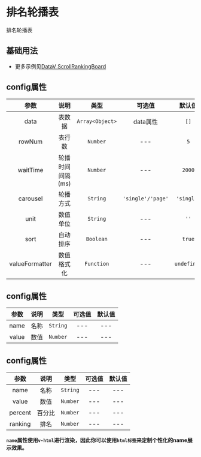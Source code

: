 <!-- 加载 demo 组件 start -->
<script setup>
import demo from './demo.vue'
</script>
<!-- 加载 demo 组件 end -->

<!-- 正文开始 -->

# 排名轮播表

排名轮播表

## 基础用法
<Preview comp-name="ScrollRankingBoard" demo-name="demo">
  <demo />
</Preview>

- 更多示例见<a href="http://datav.jiaminghi.com/guide/scrollRankingBoard.html" target="_blank">DataV ScrollRankingBoard</a>

## config属性
参数 | 说明 | 类型 | 可选值 | 默认值
:-: | :-: | :-: | :-: | :-:
data |	表数据 |	`Array<Object>` |	data属性 |	`[]`
rowNum |	表行数 |	`Number` |	--- |	`5`
waitTime |	轮播时间间隔(ms) |	`Number` |	--- |	`2000`
carousel |	轮播方式 |	`String` |	`'single'/'page'` |	`'single'`
unit |	数值单位 |	`String` |	--- |	`''`
sort |	自动排序 |	`Boolean` |	--- |	`true`
valueFormatter |	数值格式化 |	`Function` |	--- |	`undefined`

## config属性
参数 | 说明 | 类型 | 可选值 | 默认值
:-: | :-: | :-: | :-: | :-:
name |	名称 |	`String` |	--- |	---
value |	数值 |	`Number` |	--- |	---

## config属性
参数 | 说明 | 类型 | 可选值 | 默认值
:-: | :-: | :-: | :-: | :-:
name |	名称 |	`String` |	--- |	---
value |	数值 |	`Number` |	--- |	---
percent |	百分比 |	`Number` |	--- |	---
ranking | 排名 |	`Number` |	--- |	---

**`name`属性使用`v-html`进行渲染，因此你可以使用`html标签`来定制个性化的name展示效果。**
